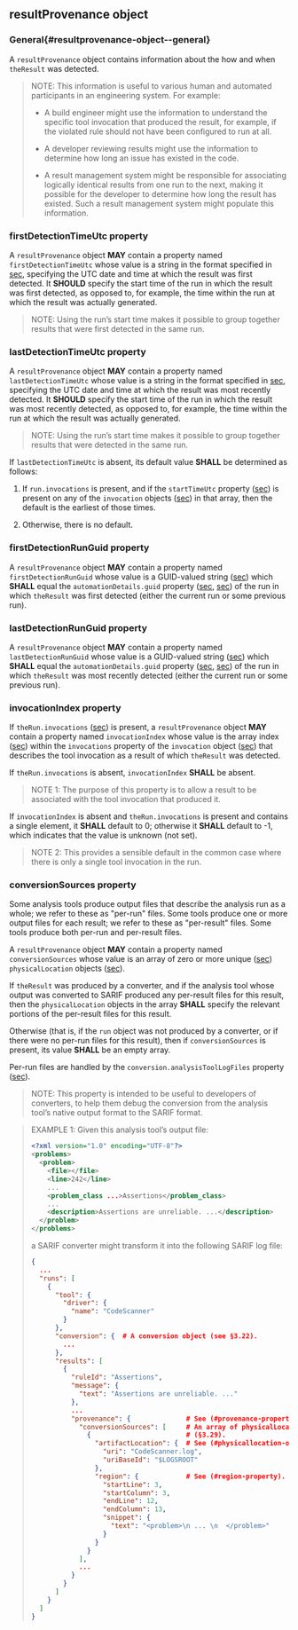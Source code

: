 ## resultProvenance object

### General{#resultprovenance-object--general}

A `resultProvenance` object contains information about the how and when `theResult` was detected.

> NOTE: This information is useful to various human and automated participants in an engineering system. For example:
> 
> - A build engineer might use the information to understand the specific tool invocation that produced the result, for example, if the violated rule should not have been configured to run at all.
> 
> - A developer reviewing results might use the information to determine how long an issue has existed in the code.
> 
> - A result management system might be responsible for associating logically identical results from one run to the next, making it possible for the developer to determine how long the result has existed. Such a result management system might populate this information.

### firstDetectionTimeUtc property

A `resultProvenance` object **MAY** contain a property named `firstDetectionTimeUtc` whose value is a string in the format specified in [sec](#datetime-properties), specifying the UTC date and time at which the result was first detected. It **SHOULD** specify the start time of the run in which the result was first detected, as opposed to, for example, the time within the run at which the result was actually generated.

> NOTE: Using the run’s start time makes it possible to group together results that were first detected in the same run.

### lastDetectionTimeUtc property

A `resultProvenance` object **MAY** contain a property named `lastDetectionTimeUtc` whose value is a string in the format specified in [sec](#datetime-properties), specifying the UTC date and time at which the result was most recently detected. It **SHOULD** specify the start time of the run in which the result was most recently detected, as opposed to, for example, the time within the run at which the result was actually generated.

> NOTE: Using the run’s start time makes it possible to group together results that were detected in the same run.

If `lastDetectionTimeUtc` is absent, its default value **SHALL** be determined as follows:

1.  If `run.invocations` is present, and if the `startTimeUtc` property ([sec](#starttimeutc-property)) is present on any of the `invocation` objects ([sec](#invocation-object)) in that array, then the default is the earliest of those times.

2.  Otherwise, there is no default.

### firstDetectionRunGuid property

A `resultProvenance` object **MAY** contain a property named `firstDetectionRunGuid` whose value is a GUID-valued string ([sec](#guid-valued-strings)) which **SHALL** equal the `automationDetails.guid` property ([sec](#automationdetails-property), [sec](#runautomationdetails-object--guid-property)) of the run in which `theResult` was first detected (either the current run or some previous run).

### lastDetectionRunGuid property

A `resultProvenance` object **MAY** contain a property named `lastDetectionRunGuid` whose value is a GUID-valued string ([sec](#guid-valued-strings)) which **SHALL** equal the `automationDetails.guid` property ([sec](#automationdetails-property), [sec](#runautomationdetails-object--guid-property)) of the run in which `theResult` was most recently detected (either the current run or some previous run).

### invocationIndex property

If `theRun.invocations` ([sec](#invocations-property)) is present, a `resultProvenance` object **MAY** contain a property named `invocationIndex` whose value is the array index ([sec](#array-indices)) within the `invocations` property of the `invocation` object ([sec](#invocation-object)) that describes the tool invocation as a result of which `theResult` was detected.

If `theRun.invocations` is absent, `invocationIndex` **SHALL** be absent.

> NOTE 1: The purpose of this property is to allow a result to be associated with the tool invocation that produced it.

If `invocationIndex` is absent and `theRun.invocations` is present and contains a single element, it **SHALL** default to 0; otherwise it **SHALL** default to -1, which indicates that the value is unknown (not set).

> NOTE 2: This provides a sensible default in the common case where there is only a single tool invocation in the run.

### conversionSources property

Some analysis tools produce output files that describe the analysis run as a whole; we refer to these as "per-run" files. Some tools produce one or more output files for each result; we refer to these as "per-result" files. Some tools produce both per-run and per-result files.

A `resultProvenance` object **MAY** contain a property named `conversionSources` whose value is an array of zero or more unique ([sec](#array-properties-with-unique-values)) `physicalLocation` objects ([sec](#physicallocation-object)).

If `theResult` was produced by a converter, and if the analysis tool whose output was converted to SARIF produced any per-result files for this result, then the `physicalLocation` objects in the array **SHALL** specify the relevant portions of the per-result files for this result.

Otherwise (that is, if the `run` object was not produced by a converter, or if there were no per-run files for this result), then if `conversionSources` is present, its value **SHALL** be an empty array.

Per-run files are handled by the `conversion.analysisToolLogFiles` property ([sec](#analysistoollogfiles-property)).

> NOTE: This property is intended to be useful to developers of converters, to help them debug the conversion from the analysis tool’s native output format to the SARIF format.

> EXAMPLE 1: Given this analysis tool’s output file:
> 
> ```xml
> <?xml version="1.0" encoding="UTF-8"?>
> <problems>
>   <problem>
>     <file></file>
>     <line>242</line>
>     ...
>     <problem_class ...>Assertions</problem_class>
>     ...
>     <description>Assertions are unreliable. ...</description>
>   </problem>
> </problems>
> ```
> 
> a SARIF converter might transform it into the following SARIF log file:
> 
> ```json
> {
>   ...
>   "runs": [
>     {
>       "tool": {
>         "driver": {
>           "name": "CodeScanner"
>         }
>       },
>       "conversion": {  # A conversion object (see §3.22).
>         ...
>       },
>       "results": [
>         {
>           "ruleId": "Assertions",
>           "message": {
>             "text": "Assertions are unreliable. ..."
>           },
>           ...
>           "provenance": {              # See (#provenance-property).
>             "conversionSources": [     # An array of physicalLocation objects 
>               {                        # (§3.29).
>                 "artifactLocation": {  # See (#physicallocation-object--artifactlocation-property).
>                   "uri": "CodeScanner.log",
>                   "uriBaseId": "$LOGSROOT"
>                 },
>                 "region": {            # See (#region-property).
>                   "startLine": 3,
>                   "startColumn": 3,
>                   "endLine": 12,
>                   "endColumn": 13,
>                   "snippet": {
>                     "text": "<problem>\n ... \n  </problem>"
>                   }
>                 }
>               }
>             ],
>             ...
>           }
>         }
>       ]
>     }
>   ]
> }
> ```
